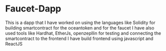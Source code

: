 # Faucet-Dapp
This is a dapp that I have worked on using the languages like Solidity
for building smartcontract for the oceantoken and for the faucet I have
also used tools like Hardhat, EtherJs, openzepllin for testing and connecting the smartcontract to the frontend
I have build frontend using javascript and ReactJS 
